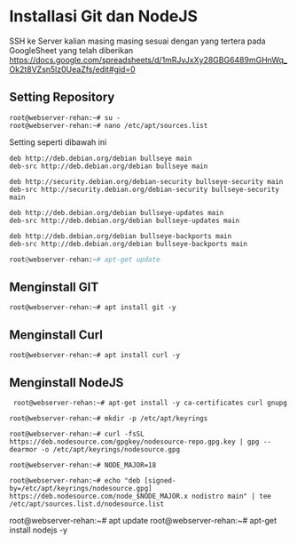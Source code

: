 # Installasi Git dan NodeJS



SSH ke Server kalian masing masing sesuai dengan yang tertera pada GoogleSheet yang telah diberikan 
https://docs.google.com/spreadsheets/d/1mRJvJxXy28GBG6489mGHnWq_Ok2t8VZsn5lz0UeaZfs/edit#gid=0 

## Setting Repository

```
root@webserver-rehan:~# su -
root@webserver-rehan:~# nano /etc/apt/sources.list
```
Setting seperti dibawah ini
```
deb http://deb.debian.org/debian bullseye main
deb-src http://deb.debian.org/debian bullseye main

deb http://security.debian.org/debian-security bullseye-security main
deb-src http://security.debian.org/debian-security bullseye-security main

deb http://deb.debian.org/debian bullseye-updates main
deb-src http://deb.debian.org/debian bullseye-updates main

deb http://deb.debian.org/debian bullseye-backports main
deb-src http://deb.debian.org/debian bullseye-backports main
```
```py
root@webserver-rehan:~# apt-get update
```
## Menginstall GIT
```
root@webserver-rehan:~# apt install git -y
```

## Menginstall Curl
```
root@webserver-rehan:~# apt install curl -y
```

## Menginstall NodeJS

```
 root@webserver-rehan:~# apt-get install -y ca-certificates curl gnupg

```
```
root@webserver-rehan:~# mkdir -p /etc/apt/keyrings
```

```
root@webserver-rehan:~# curl -fsSL https://deb.nodesource.com/gpgkey/nodesource-repo.gpg.key | gpg --dearmor -o /etc/apt/keyrings/nodesource.gpg

```
```
root@webserver-rehan:~# NODE_MAJOR=18
```
```
root@webserver-rehan:~# echo "deb [signed-by=/etc/apt/keyrings/nodesource.gpg] https://deb.nodesource.com/node_$NODE_MAJOR.x nodistro main" | tee /etc/apt/sources.list.d/nodesource.list

```
root@webserver-rehan:~# apt update
root@webserver-rehan:~# apt-get install nodejs -y
```